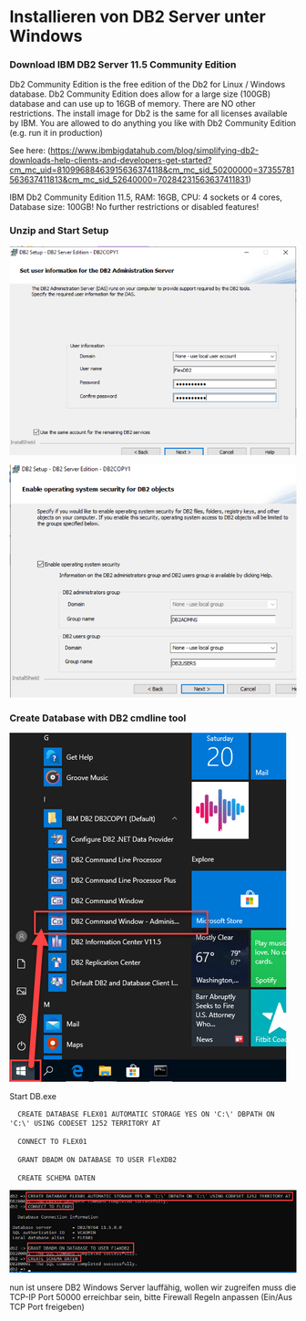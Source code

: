# Installieren von DB2 Server unter Windows 


### Download IBM DB2 Server 11.5 Community Edition

Db2 Community Edition is the free edition of the Db2 for Linux / Windows database. Db2 Community Edition does allow for a large size (100GB) database and can use up to 16GB of memory. There are NO other restrictions. The install image for Db2 is the same for all licenses available by IBM. You are allowed to do anything you like with Db2 Community Edition (e.g. run it in production) 

See here: (https://www.ibmbigdatahub.com/blog/simplifying-db2-downloads-help-clients-and-developers-get-started?cm_mc_uid=81099688463915636374118&cm_mc_sid_50200000=37355781563637411813&cm_mc_sid_52640000=70284231563637411831)

IBM Db2 Community Edition 11.5, RAM: 16GB, CPU: 4 sockets or 4 cores, Database size: 100GB! No further restrictions or disabled features!


### Unzip and Start Setup

![](bilder/inst1.png)

![](bilder/inst2.png)  
 
 ### Create Database with DB2 cmdline tool

![](bilder/inst3.png)  

Start DB.exe

      CREATE DATABASE FLEX01 AUTOMATIC STORAGE YES ON 'C:\' DBPATH ON 'C:\' USING CODESET 1252 TERRITORY AT
      
      CONNECT TO FLEX01
    
      GRANT DBADM ON DATABASE TO USER FleXDB2

      CREATE SCHEMA DATEN
      
![](bilder/inst4.png)
 
 
nun ist unsere DB2 Windows Server lauffähig,
wollen wir zugreifen muss die TCP-IP Port 50000 erreichbar sein,
bitte Firewall Regeln anpassen (Ein/Aus TCP Port freigeben)

